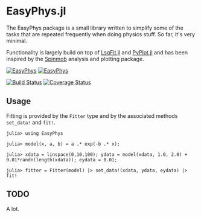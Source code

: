 EasyPhys.jl
===========

The EasyPhys package is a small library written to simplify some of the tasks that are repeated frequently when doing physics stuff. So far, it's very minimal.

Functionality is largely build on top of [LsqFit.jl](https://github.com/JuliaOpt/LsqFit.jl) and [PyPlot.jl](https://github.com/JuliaPy/PyPlot.jl) and has been inspired by the [Spinmob](https://github.com/Spinmob/spinmob) analysis and plotting package.

[![EasyPhys](http://pkg.julialang.org/badges/EasyPhys_0.5.svg)](http://pkg.julialang.org/?pkg=EasyPhys)
[![EasyPhys](http://pkg.julialang.org/badges/EasyPhys_0.6.svg)](http://pkg.julialang.org/?pkg=EasyPhys&ver=0.6)

[![Build Status](https://travis-ci.org/julian-wolf/EasyPhys.jl.svg)](https://travis-ci.org/julian-wolf/EasyPhys.jl)
[![Coverage Status](https://coveralls.io/repos/github/julian-wolf/EasyPhys.jl/badge.svg?branch=master)](https://coveralls.io/github/julian-wolf/EasyPhys.jl?branch=master)

Usage
-----

Fitting is provided by the `Fitter` type and by the associated methods `set_data!`
and `fit!`.

    julia> using EasyPhys

    julia> model(x, a, b) = a .* exp(-b .* x);

    julia> xdata = linspace(0,10,100); ydata = model(xdata, 1.0, 2.0) + 0.01*randn(length(xdata)); eydata = 0.01;

    julia> fitter = Fitter(model) |> set_data!(xdata, ydata, eydata) |> fit!

TODO
----

A lot.
